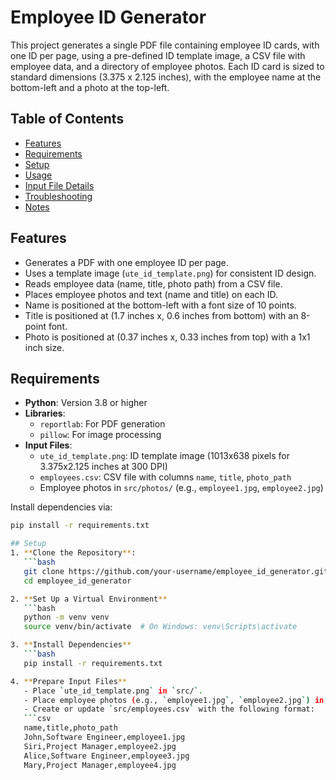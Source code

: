 # Employee ID Generator

This project generates a single PDF file containing employee ID cards, with one ID per page, using a pre-defined ID template image, a CSV file with employee data, and a directory of employee photos. Each ID card is sized to standard dimensions (3.375 x 2.125 inches), with the employee name at the bottom-left and a photo at the top-left.

## Table of Contents
- [Features](#features)
- [Requirements](#requirements)
- [Setup](#setup)
- [Usage](#usage)
- [Input File Details](#input-file-details)
- [Troubleshooting](#troubleshooting)
- [Notes](#notes)

## Features
- Generates a PDF with one employee ID per page.
- Uses a template image (`ute_id_template.png`) for consistent ID design.
- Reads employee data (name, title, photo path) from a CSV file.
- Places employee photos and text (name and title) on each ID.
- Name is positioned at the bottom-left with a font size of 10 points.
- Title is positioned at (1.7 inches x, 0.6 inches from bottom) with an 8-point font.
- Photo is positioned at (0.37 inches x, 0.33 inches from top) with a 1x1 inch size.

## Requirements
- **Python**: Version 3.8 or higher
- **Libraries**:
  - `reportlab`: For PDF generation
  - `pillow`: For image processing
- **Input Files**:
  - `ute_id_template.png`: ID template image (1013x638 pixels for 3.375x2.125 inches at 300 DPI)
  - `employees.csv`: CSV file with columns `name`, `title`, `photo_path`
  - Employee photos in `src/photos/` (e.g., `employee1.jpg`, `employee2.jpg`)

Install dependencies via:
```bash
pip install -r requirements.txt

## Setup
1. **Clone the Repository**:
   ```bash
   git clone https://github.com/your-username/employee_id_generator.git
   cd employee_id_generator

2. **Set Up a Virtual Environment**
   ```bash
   python -m venv venv
   source venv/bin/activate  # On Windows: venv\Scripts\activate

3. **Install Dependencies**
   ```bash
   pip install -r requirements.txt

4. **Prepare Input Files**
   - Place `ute_id_template.png` in `src/`.
   - Place employee photos (e.g., `employee1.jpg`, `employee2.jpg`) in `src/photos/`.
   - Create or update `src/employees.csv` with the following format:
   ```csv
   name,title,photo_path
   John,Software Engineer,employee1.jpg
   Siri,Project Manager,employee2.jpg
   Alice,Software Engineer,employee3.jpg
   Mary,Project Manager,employee4.jpg
